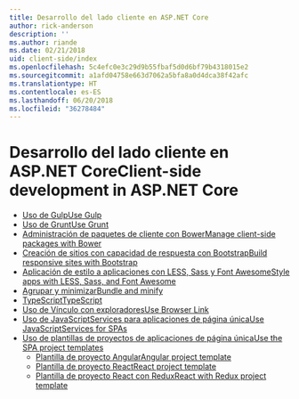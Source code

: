```yaml
---
title: Desarrollo del lado cliente en ASP.NET Core
author: rick-anderson
description: ''
ms.author: riande
ms.date: 02/21/2018
uid: client-side/index
ms.openlocfilehash: 5c4efc0e3c29d9b55fbaf5d0d6bf79b4318015e2
ms.sourcegitcommit: a1afd04758e663d7062a5bfa8a0d4dca38f42afc
ms.translationtype: HT
ms.contentlocale: es-ES
ms.lasthandoff: 06/20/2018
ms.locfileid: "36278484"
---
```

# <a name="client-side-development-in-aspnet-core"></a><span data-ttu-id="670ca-102">Desarrollo del lado cliente en ASP.NET Core</span><span class="sxs-lookup"><span data-stu-id="670ca-102">Client-side development in ASP.NET Core</span></span>

- [<span data-ttu-id="670ca-103">Uso de Gulp</span><span class="sxs-lookup"><span data-stu-id="670ca-103">Use Gulp</span></span>](xref:client-side/using-gulp)
- [<span data-ttu-id="670ca-104">Uso de Grunt</span><span class="sxs-lookup"><span data-stu-id="670ca-104">Use Grunt</span></span>](xref:client-side/using-grunt)
- [<span data-ttu-id="670ca-105">Administración de paquetes de cliente con Bower</span><span class="sxs-lookup"><span data-stu-id="670ca-105">Manage client-side packages with Bower</span></span>](xref:client-side/bower)
- [<span data-ttu-id="670ca-106">Creación de sitios con capacidad de respuesta con Bootstrap</span><span class="sxs-lookup"><span data-stu-id="670ca-106">Build responsive sites with Bootstrap</span></span>](xref:client-side/bootstrap)
- [<span data-ttu-id="670ca-107">Aplicación de estilo a aplicaciones con LESS, Sass y Font Awesome</span><span class="sxs-lookup"><span data-stu-id="670ca-107">Style apps with LESS, Sass, and Font Awesome</span></span>](xref:client-side/less-sass-fa)
- [<span data-ttu-id="670ca-108">Agrupar y minimizar</span><span class="sxs-lookup"><span data-stu-id="670ca-108">Bundle and minify</span></span>](xref:client-side/bundling-and-minification)
- [<span data-ttu-id="670ca-109">TypeScript</span><span class="sxs-lookup"><span data-stu-id="670ca-109">TypeScript</span></span>](https://www.typescriptlang.org/docs/handbook/asp-net-core.html)
- [<span data-ttu-id="670ca-110">Uso de Vínculo con exploradores</span><span class="sxs-lookup"><span data-stu-id="670ca-110">Use Browser Link</span></span>](xref:client-side/using-browserlink)
- [<span data-ttu-id="670ca-111">Uso de JavaScriptServices para aplicaciones de página única</span><span class="sxs-lookup"><span data-stu-id="670ca-111">Use JavaScriptServices for SPAs</span></span>](xref:client-side/spa-services)
- [<span data-ttu-id="670ca-112">Uso de plantillas de proyectos de aplicaciones de página única</span><span class="sxs-lookup"><span data-stu-id="670ca-112">Use the SPA project templates</span></span>](xref:spa/index)
    - [<span data-ttu-id="670ca-113">Plantilla de proyecto Angular</span><span class="sxs-lookup"><span data-stu-id="670ca-113">Angular project template</span></span>](xref:spa/angular)
    - [<span data-ttu-id="670ca-114">Plantilla de proyecto React</span><span class="sxs-lookup"><span data-stu-id="670ca-114">React project template</span></span>](xref:spa/react)
    - [<span data-ttu-id="670ca-115">Plantilla de proyecto React con Redux</span><span class="sxs-lookup"><span data-stu-id="670ca-115">React with Redux project template</span></span>](xref:spa/react-with-redux)
